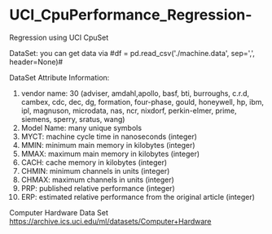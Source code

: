 # UCI_CpuPerformance_Regression-
Regression using UCI CpuSet

DataSet:
you can get data via #df = pd.read_csv('./machine.data', sep=',', header=None)#

DataSet Attribute Information:
1. vendor name: 30
(adviser, amdahl,apollo, basf, bti, burroughs, c.r.d, cambex, cdc, dec,
dg, formation, four-phase, gould, honeywell, hp, ibm, ipl, magnuson,
microdata, nas, ncr, nixdorf, perkin-elmer, prime, siemens, sperry,
sratus, wang)
2. Model Name: many unique symbols
3. MYCT: machine cycle time in nanoseconds (integer)
4. MMIN: minimum main memory in kilobytes (integer)
5. MMAX: maximum main memory in kilobytes (integer)
6. CACH: cache memory in kilobytes (integer)
7. CHMIN: minimum channels in units (integer)
8. CHMAX: maximum channels in units (integer)
9. PRP: published relative performance (integer)
10. ERP: estimated relative performance from the original article (integer)

Computer Hardware Data Set https://archive.ics.uci.edu/ml/datasets/Computer+Hardware
